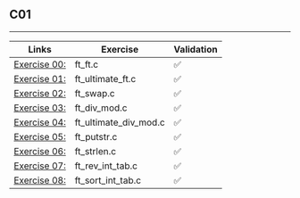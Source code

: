 ## C01
---------------------

Links | Exercise | Validation
------|----------|------------
[Exercise 00:](/C01/ex00/) | ft_ft.c | ✅
[Exercise 01:](/C01/ex01/) | ft_ultimate_ft.c | ✅
[Exercise 02:](/C01/ex02/) | ft_swap.c | ✅
[Exercise 03:](/C01/ex03/) | ft_div_mod.c | ✅
[Exercise 04:](/C01/ex04/) | ft_ultimate_div_mod.c | ✅
[Exercise 05:](/C01/ex05/) | ft_putstr.c | ✅
[Exercise 06:](/C01/ex06/) | ft_strlen.c | ✅
[Exercise 07:](/C01/ex07/) | ft_rev_int_tab.c | ✅
[Exercise 08:](/C01/ex08/) | ft_sort_int_tab.c | ✅